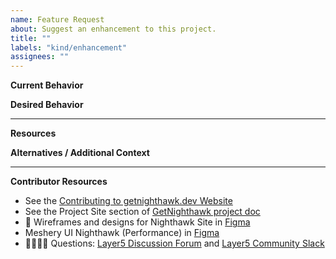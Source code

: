 ```yaml
---
name: Feature Request
about: Suggest an enhancement to this project.
title: ""
labels: "kind/enhancement"
assignees: ""
---
```


**Current Behavior**

<!-- A brief description of what the problem is. (e.g. I need to be able to...) -->

**Desired Behavior**

<!-- A brief description of the enhancement. -->

---

**Resources**

<!-- Helpful tools and reference information. -->

**Alternatives / Additional Context**

<!-- A brief description of any alternative solutions or features you've considered or other context that might be helpful. -->

---

**Contributor Resources**

- See the [Contributing to getnighthawk.dev Website](https://github.com/khulnasoft/getnighthawk/blob/master/CONTRIBUTING.md)
- See the Project Site section of [GetNighthawk project doc](https://docs.google.com/document/d/1lHfMo4iIx2WXFZIspfHyxTsPR1T63_2IV5NUkgxoo0w)
- 🎨 Wireframes and designs for Nighthawk Site in [Figma](https://www.figma.com/file/5ZwEkSJwUPitURD59YHMEN/Layer5-Designs?type=design&node-id=5046-0&mode=design&t=UYVaGhic2LY8EXee-0)
- Meshery UI Nighthawk (Performance) in [Figma](https://www.figma.com/file/SMP3zxOjZztdOLtgN4dS2W/Meshery-UI?type=design&node-id=2-5814&mode=design&t=Gt14dmRRlpL09apZ-0)
- 🙋🏾🙋🏼 Questions: [Layer5 Discussion Forum](https://discuss.khulnasoft.com) and [Layer5 Community Slack](http://slack.khulnasoft.com)
